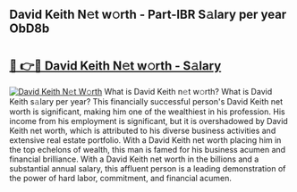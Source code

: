 ## David Keith N𝚎t w𝚘rth - Part-lBR S𝚊lary per year ObD8b

# <h2><a href="http://gc4ak6.nevu.top/?p=David+Keith">🔗 👉🔴 David Keith N𝚎t w𝚘rth - S𝚊lary</a></h2>

[![David Keith N𝚎t W𝚘rth](https://i.imgur.com/Oavwk0R.jpeg)](http://gc4ak6.nevu.top/?p=David+Keith)
What is David Keith n𝚎t w𝚘rth? What is David Keith s𝚊lary per year?
This financially successful person's David Keith net worth is significant, making him one of the wealthiest in his profession. His income from his employment is significant, but it is overshadowed by David Keith net worth, which is attributed to his diverse business activities and extensive real estate portfolio. With a David Keith net worth placing him in the top echelons of wealth, this man is famed for his business acumen and financial brilliance. With a David Keith net worth in the billions and a substantial annual salary, this affluent person is a leading demonstration of the power of hard labor, commitment, and financial acumen.
